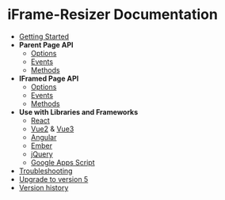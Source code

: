 # iFrame-Resizer Documentation

- [Getting Started](getting_started.md)
- **Parent Page API**
  - [Options](parent_page/options.md)
  - [Events](parent_page/events.md)
  - [Methods](parent_page/methods.md)
- **IFramed Page API**
  - [Options](iframed_page/options.md)
  - [Events](iframed_page/events.md)
  - [Methods](iframed_page/methods.md)
- **Use with Libraries and Frameworks**
  - [React](https://github.com/davidjbradshaw/iframe-resizer-react)
  - [Vue2](https://github.com/davidjbradshaw/iframe-resizer/blob/master/docs/use_with/vue2.md) &amp; [Vue3](https://github.com/davidjbradshaw/iframe-resizer/blob/master/docs/use_with/vue3.md)
  - [Angular](https://github.com/davidjbradshaw/iframe-resizer/issues/478#issuecomment-347958630)
  - [Ember](https://github.com/alexlafroscia/ember-iframe-resizer-modifier)
  - [jQuery](use_with/jquery.md)
  - [Google Apps Script](use_with/google_apps_script.md)
- [Troubleshooting](troubleshooting.md)
- [Upgrade to version 5](upgrade.md)
- [Version history](../CHANGELOG.md)
